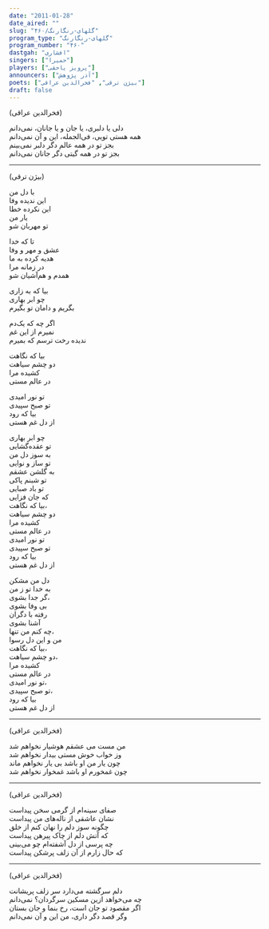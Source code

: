 ```yaml
---
date: "2011-01-28"
date_aired: ""
slug: "گلهای-رنگارنگ/۴۶۰"
program_type: "گلهای-رنگارنگ"
program_number: "۴۶۰"
dastgah: "افشاری"
singers: ["حمیرا"]
players: ["پرویز یاحقی"]
announcers: ["آذر پژوهش"]
poets: ["بیژن ترقی", "فخرالدین عراقی"]
draft: false
---
```


(فخرالدین عراقی)  

دلی یا دلبری، یا جان و یا جانان، نمی‌دانم  
همه هستی تویی، فی‌الجمله، این و آن نمی‌دانم  
بجز تو در همه عالم دگر دلبر نمی‌بینم  
بجز تو در همه گیتی دگر جانان نمی‌دانم  

---  

(بیژن ترقی)  

با دل من  
این ندیده وفا  
این نکرده خطا  
یار من  
تو مهربان شو  

تا که خدا  
عشق و مهر و وفا  
هدیه کرده به ما  
در زمانه مرا  
همدم و هم‌آشیان شو  

بیا که به زاری  
چو ابر بهاری  
بگریم و دامان تو بگیرم  

اگر چه که یک‌دم  
نمیرم از این غم  
ندیده رخت ترسم که بمیرم  

بیا که نگاهت  
دو چشم سیاهت  
کشیده مرا  
در عالم مستی  

تو نور امیدی  
تو صبح سپیدی  
بیا که رود  
از دل غم هستی  

چو ابر بهاری  
تو عقده‌گشایی  
به سوز دل من  
تو ساز و نوایی  
به گلشن عشقم  
تو شبنم پاکی  
تو باد صبایی  
که جان فزایی  
بیا که نگاهت،  
دو چشم سیاهت  
کشیده مرا  
در عالم مستی  
تو نور امیدی  
تو صبح سپیدی  
بیا که رود  
از دل غم هستی  

دل من مشکن  
به خدا تو ز من  
گر جدا بشوی،  
بی وفا بشوی  
رفته با دگران  
آشنا بشوی  
چه کنم من تنها،  
من و این دل رسوا  
بیا که نگاهت،  
دو چشم سیاهت،  
کشیده مرا  
در عالم مستی  
تو نور امیدی،  
تو صبح سپیدی،  
بیا که رود  
از دل غم هستی  

---  

(فخرالدین عراقی)  

من مست می عشقم هوشیار نخواهم شد  
وز خواب خوش مستی بیدار نخواهم شد  
چون یار من او باشد بی یار نخواهم ماند  
چون غمخورم او باشد غمخوار نخواهم شد  

---  

(فخرالدین عراقی)  

صفای سینه‌ام از گرمی سخن پیداست  
نشان عاشقی از ناله‌های من پیداست  
چگونه سوز دلم را نهان کنم از خلق  
که آتش دلم از چاک پیرهن پیداست  
چه پرسی از دل آشفته‌ام چو می‌بینی  
که حال زارم از آن زلف پرشکن پیداست  

---  

(فخرالدین عراقی)  

دلم سرگشته می‌دارد سر زلف پریشانت  
چه می‌خواهد ازین مسکین سرگردان؟ نمی‌دانم  
اگر مقصود تو جان است، رخ بنما و جان بستان  
وگر قصد دگر داری، من این و آن نمی‌دانم  
